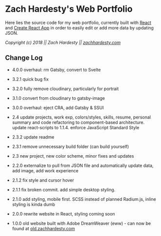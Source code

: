 # Zach Hardesty's Web Portfolio

Here lies the source code for my web portfolio, currently built with [React](https://github.com/facebook/react) and [Create React App](https://github.com/facebookincubator/create-react-app) in order to easily edit or add more data by updating JSON.

*Copyright (c) 2018 || Zach Hardesty || [zachhardesty.com](http://zachhardesty.com)*

## Change Log

- 4.0.0 overhaul: rm Gatsby, convert to Svelte

- 3.2.1 quick bug fix

- 3.2.0 fully remove cloudinary, particularly for portrait

- 3.1.0 convert from cloudinary to gatsby-image

- 3.0.0 overhaul: eject CRA, add Gatsby & SSUI

- 2.4 update projects, work exp, colors/styles, skills, resume, personal summary and code refactoring to component-based architecture. update react-scripts to 1.1.4. enforce JavaScript Standard Style

- 2.3.2 update readme

- 2.3.1 remove unnecessary build folder (can build yourself)

- 2.3 new project, new color scheme, minor fixes and updates

- 2.2.0 externalize to pull from JSON file and automatically update data, add image, add work experience

- 2.1.2 fix style and cursor hover

- 2.1.1 fix broken commit. add simple desktop styling.

- 2.1.0 add styling, mobile first. SCSS instead of planned Radium.js, inline styling is kinda dumb

- 2.0.0 rewrite website in React, styling coming soon

- 1.0.0 old website built with Adobe DreamWeaver (eww) - can now be found at [old.zachhardesty.com](http://old.zachhardesty.com)
